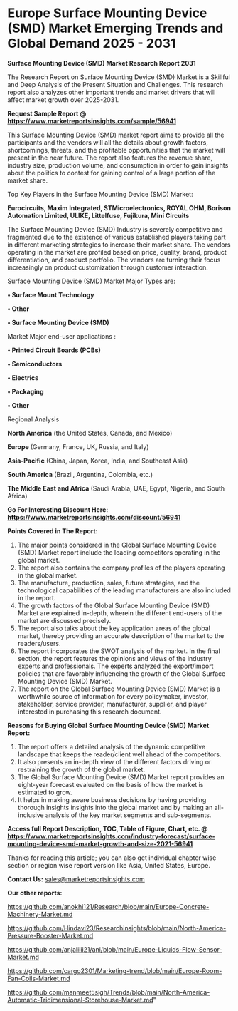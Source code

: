 # Europe Surface Mounting Device (SMD) Market Emerging Trends and Global Demand 2025 - 2031

<strong>Surface Mounting Device (SMD) Market Research Report 2031</strong>

The Research Report on Surface Mounting Device (SMD) Market is a Skillful and Deep Analysis of the Present Situation and Challenges. This research report also analyzes other important trends and market drivers that will affect market growth over 2025-2031.

<strong>Request Sample Report @ <a href=https://www.marketreportsinsights.com/sample/56941>https://www.marketreportsinsights.com/sample/56941</a></strong>

This Surface Mounting Device (SMD) market report aims to provide all the participants and the vendors will all the details about growth factors, shortcomings, threats, and the profitable opportunities that the market will present in the near future. The report also features the revenue share, industry size, production volume, and consumption in order to gain insights about the politics to contest for gaining control of a large portion of the market share.

Top Key Players in the Surface Mounting Device (SMD) Market:

<strong>Eurocircuits, Maxim Integrated, STMicroelectronics, ROYAL OHM, Borison Automation Limited, ULIKE, Littelfuse, Fujikura, Mini Circuits</strong>

The Surface Mounting Device (SMD) Industry is severely competitive and fragmented due to the existence of various established players taking part in different marketing strategies to increase their market share. The vendors operating in the market are profiled based on price, quality, brand, product differentiation, and product portfolio. The vendors are turning their focus increasingly on product customization through customer interaction.

Surface Mounting Device (SMD) Market Major Types are:

<strong>• Surface Mount Technology

• Other

• Surface Mounting Device (SMD)</strong>

Market Major end-user applications :

<strong>• Printed Circuit Boards (PCBs)

• Semiconductors

• Electrics

• Packaging

• Other</strong>

Regional Analysis

</u><strong><b>North America</b></strong> (the United States, Canada, and Mexico)

<strong><b>Europe </b></strong>(Germany, France, UK, Russia, and Italy)

<strong><b>Asia-Pacific</b></strong> (China, Japan, Korea, India, and Southeast Asia)

<strong><b>South America</b></strong> (Brazil, Argentina, Colombia, etc.)

<strong><b>The Middle East and Africa</b></strong> (Saudi Arabia, UAE, Egypt, Nigeria, and South Africa)

<strong>Go For Interesting Discount Here: <a href=https://www.marketreportsinsights.com/discount/56941>https://www.marketreportsinsights.com/discount/56941</a></strong>

<strong>Points Covered in The Report:</strong>
<ol>
  <li>The major points considered in the Global Surface Mounting Device (SMD) Market report include the leading competitors operating in the global market.</li>
  <li>The report also contains the company profiles of the players operating in the global market.</li>
  <li>The manufacture, production, sales, future strategies, and the technological capabilities of the leading manufacturers are also included in the report.</li>
  <li>The growth factors of the Global Surface Mounting Device (SMD) Market are explained in-depth, wherein the different end-users of the market are discussed precisely.</li>
  <li>The report also talks about the key application areas of the global market, thereby providing an accurate description of the market to the readers/users.</li>
  <li>The report incorporates the SWOT analysis of the market. In the final section, the report features the opinions and views of the industry experts and professionals. The experts analyzed the export/import policies that are favorably influencing the growth of the Global Surface Mounting Device (SMD) Market.</li>
  <li>The report on the Global Surface Mounting Device (SMD) Market is a worthwhile source of information for every policymaker, investor, stakeholder, service provider, manufacturer, supplier, and player interested in purchasing this research document.</li>
</ol>
<strong>Reasons for Buying Global Surface Mounting Device (SMD) Market Report:</strong>

<ol>
  <li>The report offers a detailed analysis of the dynamic competitive landscape that keeps the reader/client well ahead of the competitors.</li>
  <li>It also presents an in-depth view of the different factors driving or restraining the growth of the global market.</li>
  <li>The Global Surface Mounting Device (SMD) Market report provides an eight-year forecast evaluated on the basis of how the market is estimated to grow.</li>
  <li>It helps in making aware business decisions by having providing thorough insights insights into the global market and by making an all-inclusive analysis of the key market segments and sub-segments.</li>
</ol>
<strong>Access full Report Description, TOC, Table of Figure, Chart, etc. @ <a href=https://www.marketreportsinsights.com/industry-forecast/surface-mounting-device-smd-market-growth-and-size-2021-56941>https://www.marketreportsinsights.com/industry-forecast/surface-mounting-device-smd-market-growth-and-size-2021-56941</a></strong>


Thanks for reading this article; you can also get individual chapter wise section or region wise report version like Asia, United States, Europe.

<strong>Contact Us:</strong>
sales@marketreportsinsights.com

<strong>Our other reports:</strong>

<a href=https://github.com/anokhi121/Research/blob/main/Europe-Concrete-Machinery-Market.md>https://github.com/anokhi121/Research/blob/main/Europe-Concrete-Machinery-Market.md</a>

<a href=https://github.com/Hindavi23/Researchinsights/blob/main/North-America-Pressure-Booster-Market.md>https://github.com/Hindavi23/Researchinsights/blob/main/North-America-Pressure-Booster-Market.md</a>

<a href=https://github.com/anjaliiii21/ani/blob/main/Europe-Liquids-Flow-Sensor-Market.md>https://github.com/anjaliiii21/ani/blob/main/Europe-Liquids-Flow-Sensor-Market.md</a>

<a href=https://github.com/cargo2301/Marketing-trend/blob/main/Europe-Room-Fan-Coils-Market.md>https://github.com/cargo2301/Marketing-trend/blob/main/Europe-Room-Fan-Coils-Market.md</a>

<a href=https://github.com/manmeet5sigh/Trends/blob/main/North-America-Automatic-Tridimensional-Storehouse-Market.md>https://github.com/manmeet5sigh/Trends/blob/main/North-America-Automatic-Tridimensional-Storehouse-Market.md</a>"
